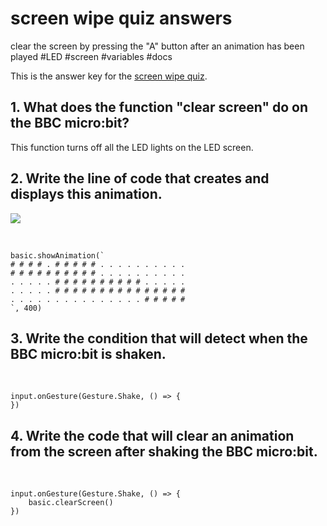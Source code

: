 # screen wipe quiz answers

clear the screen by pressing the "A" button after an animation has been played #LED #screen  #variables #docs

This is the answer key for the [screen wipe quiz](/microbit/lessons/screen-wipe/quiz).

## 1. What does the function "clear screen" do on the BBC micro:bit? 

This function turns off all the LED lights on the LED screen.

## 2. Write the line of code that creates and displays this animation.

![](/static/mb/lessons/screen-wipe-0.png)

<br/>

```
basic.showAnimation(`
# # # # . # # # # # . . . . . . . . . .
# # # # # # # # # # . . . . . . . . . .
. . . . . # # # # # # # # # # . . . . .
. . . . . # # # # # # # # # # # # # # #
. . . . . . . . . . . . . . . # # # # #
`, 400)
```

## 3. Write the condition that will detect when the BBC micro:bit is shaken.

<br/>

```
input.onGesture(Gesture.Shake, () => {
})
```

## 4. Write the code that will clear an animation from the screen after shaking the BBC micro:bit.

<br/>

```
input.onGesture(Gesture.Shake, () => {
    basic.clearScreen()
})
```

